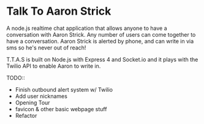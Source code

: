 Talk To Aaron Strick
====================
A node.js realtime chat application that allows anyone to have a conversation with Aaron Strick. Any number of users can come together to have a conversation. Aaron Strick is alerted by phone, and can write in via sms so he's never out of reach!

T.T.A.S is built on Node.js with Express 4 and Socket.io and it plays with the Twilio API to enable Aaron to write in.



TODO::
+ Finish outbound alert system w/ Twilio
+ Add user nicknames
+ Opening Tour
+ favicon & other basic webpage stuff
+ Refactor
